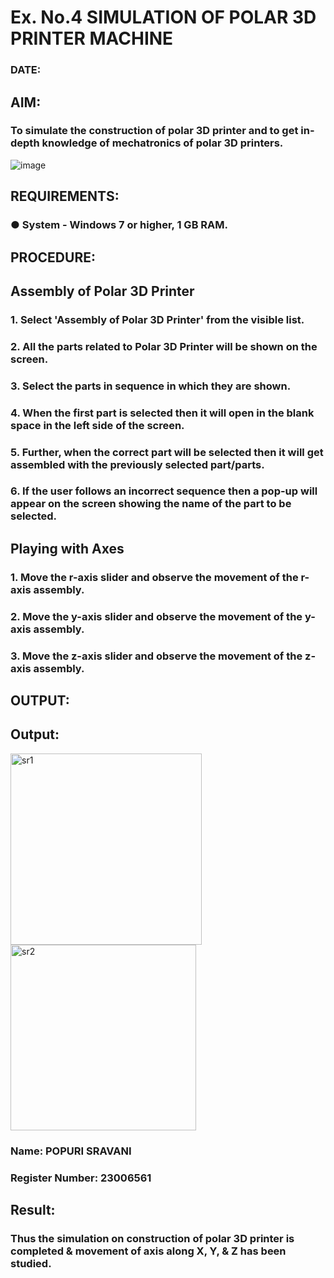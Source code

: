# Ex. No.4 SIMULATION OF POLAR 3D PRINTER MACHINE

### DATE: 

## AIM:
### To simulate the construction of polar 3D printer and to get in-depth knowledge of mechatronics of polar 3D printers.

![image](https://github.com/Sellakumar1987/Ex.-No.-4---SIMULATION-OF-POLAR-3D-PRINTER-MACHINE/assets/113594316/b551f195-9877-49a2-99bb-a9efcfb3381a)

## REQUIREMENTS:
### ●	System - Windows 7 or higher, 1 GB RAM.

## PROCEDURE:

## Assembly of Polar 3D Printer
### 1.	Select 'Assembly of Polar 3D Printer' from the visible list.
### 2.	All the parts related to Polar 3D Printer will be shown on the screen.
### 3.	Select the parts in sequence in which they are shown.
### 4.	When the first part is selected then it will open in the blank space in the left side of the screen.
### 5.	Further, when the correct part will be selected then it will get assembled with the previously selected part/parts.
### 6.	If the user follows an incorrect sequence then a pop-up will appear on the screen showing the name of the part to be selected.

## Playing with Axes
### 1.	Move the r-axis slider and observe the movement of the r-axis assembly.
### 2.	Move the y-axis slider and observe the movement of the y-axis assembly.
### 3.	Move the z-axis slider and observe the movement of the z-axis assembly.

## OUTPUT:
## Output:
<img width="306" alt="sr1" src="https://github.com/sravanipopuri2006/Ex.-No.-4---SIMULATION-OF-POLAR-3D-PRINTER-MACHINE/assets/139778301/28c50965-9d48-4aa9-8b4c-392f472fb4d2">



<img width="297" alt="sr2" src="https://github.com/sravanipopuri2006/Ex.-No.-4---SIMULATION-OF-POLAR-3D-PRINTER-MACHINE/assets/139778301/3d007b3d-0e2e-4789-8029-bb23fa398bb8">

### Name: POPURI SRAVANI
### Register Number: 23006561


## Result: 
### Thus the simulation on construction of polar 3D printer is completed & movement of axis along X, Y, & Z has been studied.
